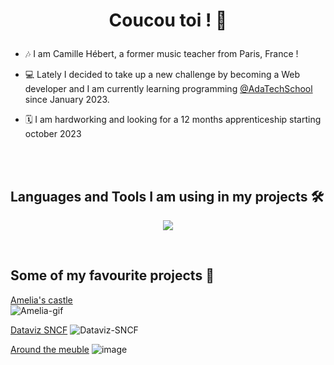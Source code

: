 # <p align="center">Coucou toi ! 👋</p>

- 🎶 I am Camille Hébert, a former music teacher from Paris, France !
  
- 💻 Lately I decided to take up a new challenge by becoming a Web developer and I am currently learning programming <a href="https://adatechschool.fr/">@AdaTechSchool</a> since January 2023. 

- 🗓️ I am hardworking and looking for a 12 months apprenticeship starting october 2023
</br>
</br>

## Languages and Tools I am using in my projects 🛠️

<p align="center">
  <a href="https://skillicons.dev">
    <img src="https://skillicons.dev/icons?i=html,css,js,react,tailwind,vscode,git,github,figma,jest,mysql,nodejs,php,sequelize,express&perline=5" />
  </a>
</p>
</br>

## Some of my favourite projects 💪

  <a href="https://github.com/camhbrt/projet-collectif---pico8-amelia-s_castle_Sayadyna_Camille_Laure_Djeneba">Amelia's castle</a>
  </br>
  ![Amelia-gif](https://github.com/camhbrt/camhbrt/assets/119520577/d5b695cc-23e8-4dd3-b197-a34618e3af84)

   <a href="https://github.com/adatechschool/projet_collectif_dataviz-sncf_camille_mischael_guillaume">Dataviz SNCF</a>
  ![Dataviz-SNCF](https://github.com/camhbrt/camhbrt/assets/119520577/8dfa5ebe-8d27-40ce-89d9-0a4648a42e5e)

  <a href="https://github.com/adatechschool/projet-collectif---vente-de-meubles-around_the_meuble">Around the meuble</a>
  ![image](https://github.com/adatechschool/projet_collectif_dataviz-sncf_camille_mischael_guillaume/assets/119520577/96407ba1-d07d-4da6-991f-d741e04de139)


